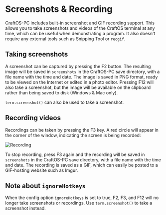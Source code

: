 # Screenshots & Recording
CraftOS-PC includes built-in screenshot and GIF recording support. This allows you to take screenshots and videos of the CraftOS terminal at any time, which can be useful when demonstrating a program. It also doesn't require any external tools such as Snipping Tool or `recgif`.

## Taking screenshots
A screenshot can be captured by pressing the F2 button. The resulting image will be saved in `screenshots` in the CraftOS-PC save directory, with a file name with the time and date. The image is saved in PNG format, ready to be viewed on the Internet or edited in a photo editor. Pressing F12 will also take a screenshot, but the image will be available on the clipboard rather than being saved to disk (Windows & Mac only).  

`term.screenshot()` can also be used to take a screenshot.

## Recording videos
Recordings can be taken by pressing the F3 key. A red circle will appear in the corner of the window, indicating the screen is being recorded:

![Recording](../images/recording.png)

To stop recording, press F3 again and the recording will be saved in `screenshots` in the CraftOS-PC save directory, with a file name with the time and date. The recording is saved as a GIF, which can easily be posted to a GIF-hosting website such as Imgur.

## Note about `ignoreHotkeys`
When the config option `ignoreHotkeys` is set to true, F2, F3, and F12 will no longer take screenshots or recordings. Use `term.screenshot()` to take a screenshot instead.